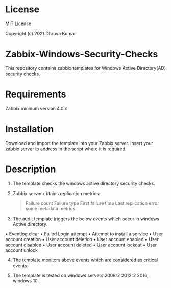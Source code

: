 # License

MIT License

Copyright (c) 2021 Dhruva Kumar

# Zabbix-Windows-Security-Checks

This repository contains zabbix templates for Windows Active Directory(AD) security checks.

# Requirements
Zabbix mininum version 4.0.x

# Installation
Download and import the template into your Zabbix server. Insert your zabbix server ip address in the script where it is required.

# Description

1) The template checks the windows active directory security checks.

2) Zabbix server obtains replication metrics:

    > Failure count
    > Failure type
    > First failure time
    > Last replication error
    > some metadata metrics
   
3) The audit template triggers the below events which occur in windows Active directory.

•	Eventlog clear
•	Failed Login attempt
•	Attempt to install a service
•	User account creation
•	User account deletion
•	User account enabled
•	User account disabled
•	User account deleted
•	User account lockout
•	User account unlock

4) The template monitors above events which are considered as critical events.

5) The template is tested on windows servers 2008r2 2012r2 2016, windows 10.

